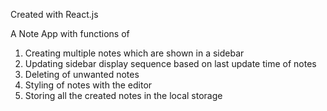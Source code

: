 Created with React.js

A Note App with functions of
1. Creating multiple notes which are shown in a sidebar
2. Updating sidebar display sequence based on last update time of notes
3. Deleting of unwanted notes
4. Styling of notes with the editor
5. Storing all the created notes in the local storage
